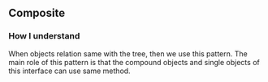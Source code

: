 ## Composite

### How I understand
When objects relation same with the tree, then we use this pattern. The main role of this pattern is that the compound objects and single objects of this interface can use same method. 